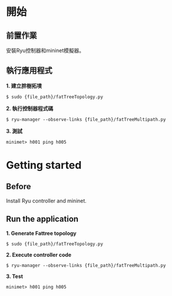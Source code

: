 開始
========
前置作業
--------
安裝Ryu控制器和mininet模擬器。

執行應用程式
--------
**1. 建立胖樹拓墣**

    $ sudo {file_path}/fatTreeTopology.py

**2. 執行控制器程式碼**

    $ ryu-manager --observe-links {file_path}/fatTreeMultipath.py

**3. 測試**

    minimet> h001 ping h005

Getting started
========
Before
--------
Install Ryu controller and mininet.

Run the application
--------
**1. Generate Fattree topology**

    $ sudo {file_path}/fatTreeTopology.py

**2. Execute controller code**

    $ ryu-manager --observe-links {file_path}/fatTreeMultipath.py

**3. Test**

    minimet> h001 ping h005
